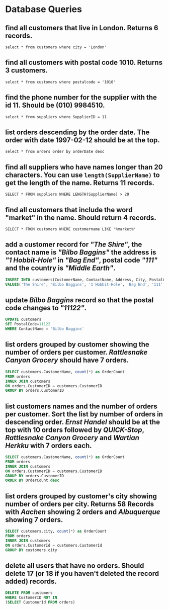# Database Queries

## find all customers that live in London. Returns 6 records.

`select * from customers where city = 'London'`

## find all customers with postal code 1010. Returns 3 customers.

`select * from customers where postalcode = '1010'`

## find the phone number for the supplier with the id 11. Should be (010) 9984510.

`select * from suppliers where SupplierID = 11`

## list orders descending by the order date. The order with date 1997-02-12 should be at the top.

`select * from orders order by orderDate desc`

## find all suppliers who have names longer than 20 characters. You can use `length(SupplierName)` to get the length of the name. Returns 11 records.

`SELECT * FROM suppliers WHERE LENGTH(SupplierName) > 20`

## find all customers that include the word "market" in the name. Should return 4 records.

`SELECT * FROM customers WHERE customername LIKE '%market%'`

## add a customer record for _"The Shire"_, the contact name is _"Bilbo Baggins"_ the address is _"1 Hobbit-Hole"_ in _"Bag End"_, postal code _"111"_ and the country is _"Middle Earth"_.

```sql
INSERT INTO customers(CustomerName, ContactName, Address, City, PostalCode, Country)
VALUES('The Shire', 'Bilbo Baggins', '1 Hobbit-Hole', 'Bag End', '111', 'Middle Earth')
```

## update _Bilbo Baggins_ record so that the postal code changes to _"11122"_.

```sql
UPDATE customers
SET PostalCode=11122
WHERE ContactName = 'Bilbo Baggins'
```

## list orders grouped by customer showing the number of orders per customer. _Rattlesnake Canyon Grocery_ should have 7 orders.

```sql
SELECT customers.CustomerName, count(*) as OrderCount
FROM orders
INNER JOIN customers
ON orders.CustomerID = customers.CustomerID
GROUP BY orders.CustomerID
```

## list customers names and the number of orders per customer. Sort the list by number of orders in descending order. _Ernst Handel_ should be at the top with 10 orders followed by _QUICK-Stop_, _Rattlesnake Canyon Grocery_ and _Wartian Herkku_ with 7 orders each.

```sql
SELECT customers.CustomerName, count(*) as OrderCount
FROM orders
INNER JOIN customers
ON orders.CustomerID = customers.CustomerID
GROUP BY orders.CustomerID
ORDER BY OrderCount desc
```

## list orders grouped by customer's city showing number of orders per city. Returns 58 Records with _Aachen_ showing 2 orders and _Albuquerque_ showing 7 orders.

```sql
SELECT customers.city, count(*) as OrderCount
FROM orders
INNER JOIN customers
ON orders.CustomerId = customers.CustomerId
GROUP BY customers.city
```

## delete all users that have no orders. Should delete 17 (or 18 if you haven't deleted the record added) records.

```sql
DELETE FROM customers
WHERE CustomerID NOT IN
(SELECT CustomerId FROM orders)
```
